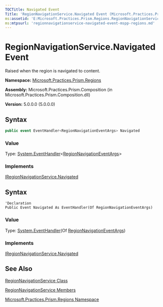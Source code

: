 ```yaml
---
TOCTitle: Navigated Event
Title: 'RegionNavigationService.Navigated Event (Microsoft.Practices.Prism.Regions)'
ms:assetid: 'E:Microsoft.Practices.Prism.Regions.RegionNavigationService.Navigated'
ms:mtpsurl: 'regionnavigationservice-navigated-event-mspp-regions.md'
---
```



# RegionNavigationService.Navigated Event

Raised when the region is navigated to content.

**Namespace:** [Microsoft.Practices.Prism.Regions](https://msdn.microsoft.com/library/microsoft.practices.prism.regions)

**Assembly:** Microsoft.Practices.Prism.Composition (in Microsoft.Practices.Prism.Composition.dll)

**Version:** 5.0.0.0 (5.0.0.0)

## Syntax

```C#
public event EventHandler<RegionNavigationEventArgs> Navigated
```

### Value

Type: [System.EventHandler](http://msdn.microsoft.com/en-us/library/db0etb8x)&lt;[RegionNavigationEventArgs](https://msdn.microsoft.com/library/microsoft.practices.prism.regions.regionnavigationeventargs)&gt;
### Implements

[IRegionNavigationService.Navigated](https://msdn.microsoft.com/library/microsoft.practices.prism.regions.iregionnavigationservice.navigated)

## Syntax

```VB
'Declaration
Public Event Navigated As EventHandler(Of RegionNavigationEventArgs)
```

### Value

Type: [System.EventHandler](http://msdn.microsoft.com/en-us/library/db0etb8x)(Of [RegionNavigationEventArgs](https://msdn.microsoft.com/library/microsoft.practices.prism.regions.regionnavigationeventargs))
### Implements

[IRegionNavigationService.Navigated](https://msdn.microsoft.com/library/microsoft.practices.prism.regions.iregionnavigationservice.navigated)


## See Also

[RegionNavigationService Class](https://msdn.microsoft.com/library/microsoft.practices.prism.regions.regionnavigationservice)

[RegionNavigationService Members](https://msdn.microsoft.com/en-us/library/microsoft.practices.prism.regions.regionnavigationservice_members)

[Microsoft.Practices.Prism.Regions Namespace](https://msdn.microsoft.com/library/microsoft.practices.prism.regions)
